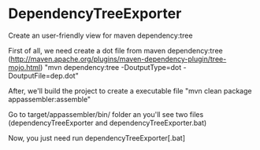 DependencyTreeExporter
======================

Create an user-friendly view for maven dependency:tree

First of all, we need create a dot file from maven dependency:tree (http://maven.apache.org/plugins/maven-dependency-plugin/tree-mojo.html)
  "mvn dependency:tree -DoutputType=dot -DoutputFile=dep.dot"

After, we'll build the project to create a executable file
  "mvn clean package appassembler:assemble"

Go to target/appassembler/bin/ folder an you'll see two files (dependencyTreeExporter and dependencyTreeExporter.bat)

Now, you just need run dependencyTreeExporter[.bat] <Title> <path-to-dot-file>



*Note: There are two templates to export, HTML and JSON.